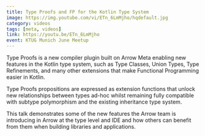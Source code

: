 ```yaml
---
title: Type Proofs and FP for the Kotlin Type System
image: https://img.youtube.com/vi/ETn_6LmMjho/hqdefault.jpg
category: videos
tags: [meta, videos]
link: https://youtu.be/ETn_6LmMjho
event: KTUG Munich June Meetup
---
```

Type Proofs is a new compiler plugin built on Arrow Meta enabling new features in the Kotlin type system, such as Type Classes, Union Types, Type Refinements, and many other extensions that make Functional Programming easier in Kotlin.

Type Proofs propositions are expressed as extension functions that unlock new relationships between types ad-hoc whilst remaining fully compatible with subtype polymorphism and the existing inheritance type system.

This talk demonstrates some of the new features the Arrow team is introducing in Arrow at the type level and IDE and how others can benefit from them when building libraries and applications.
